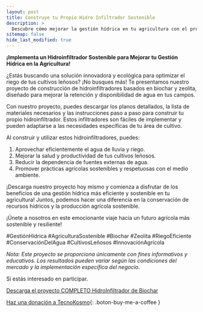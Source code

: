 ```yaml
---
layout: post
title: Construye tu Propio Hidro Infiltrador Sostenible
description: >
  Descubre cómo mejorar la gestión hídrica en tu agricultura con el proyecto de construcción de hidroinfiltradores basados en biochar y zeolita.
sitemap: false
hide_last_modified: true
---
```


**¡Implementa un Hidroinfiltrador Sostenible para Mejorar tu Gestión Hídrica en la Agricultura!**

¿Estás buscando una solución innovadora y ecológica para optimizar el riego de tus cultivos leñosos? ¡No busques más! Te presentamos nuestro proyecto de construcción de hidroinfiltradores basados en biochar y zeolita, diseñado para mejorar la retención y disponibilidad de agua en tus campos.

Con nuestro proyecto, puedes descargar los planos detallados, la lista de materiales necesarios y las instrucciones paso a paso para construir tu propio hidroinfiltrador. Estos infiltradores son fáciles de implementar y pueden adaptarse a las necesidades específicas de tu área de cultivo.

Al construir y utilizar estos hidroinfiltradores, puedes:

1. Aprovechar eficientemente el agua de lluvia y riego.
2. Mejorar la salud y productividad de tus cultivos leñosos.
3. Reducir la dependencia de fuentes externas de agua.
4. Promover prácticas agrícolas sostenibles y respetuosas con el medio ambiente.

¡Descarga nuestro proyecto hoy mismo y comienza a disfrutar de los beneficios de una gestión hídrica más eficiente y sostenible en tu agricultura! Juntos, podemos hacer una diferencia en la conservación de recursos hídricos y la producción agrícola sostenible.

¡Únete a nosotros en este emocionante viaje hacia un futuro agrícola más sostenible y resiliente!

#GestiónHídrica #AgriculturaSostenible #Biochar #Zeolita #RiegoEficiente #ConservaciónDelAgua #CultivosLeñosos #InnovaciónAgrícola

*Nota: Este proyecto se proporciona únicamente con fines informativos y educativos. Los resultados pueden variar según las condiciones del mercado y la implementación específica del negocio.*

Si estás interesado en participar.

[Descarga el proyecto COMPLETO HidroInfiltrador de Biochar](https://www.dropbox.com/scl/fo/4693eio79zfc42urcn8xi/h?rlkey=5k8v1q39bjmhcq7ozpcxxmlji&dl=0)

[Haz una donación a TecnoKosmo](https://www.buymeacoffee.com/nain.taleb){: .boton-buy-me-a-coffee }

<object data="../hidroinfiltradorBiochar.pdf" width="100%" height="600" type='application/pdf'></object>